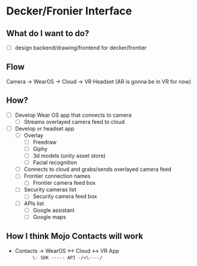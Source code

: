 # Decker/Fronier Interface
## What do I want to do?
- [ ]  design backend/drawing/frontend for decker/frontier

## Flow
Camera -> WearOS -> Cloud -> VR Headset (AR is gonna be in VR for now)

## How?
- [ ] Develop Wear OS app that connects to camera
  - [ ] Streams overlayed camera feed to cloud
- [ ] Develop vr headset app
  - [ ] Overlay
    - [ ] Freedraw
    - [ ] Giphy
	- [ ] 3d models (unity asset store)
    - [ ] Facial recognition
  - [ ] Connects to cloud and grabs/sends overlayed camera feed
  - [ ] Frontier connection names
    - [ ] Frontier camera feed box
  - [ ] Security cameras list
    - [ ] Security camera feed box
  - [ ] APIs list
    - [ ] Google assistant
    - [ ] Google maps

## How I think Mojo Contacts will work
- Contacts -> WearOS <-> Cloud <-> VR App <br />
&emsp;&emsp;&emsp; `\- SDK ----- API -/<\----/`
